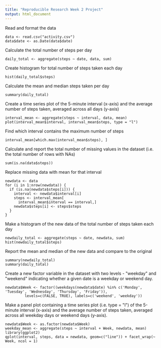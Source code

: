 ```yaml
---
title: "Reproducible Research Week 2 Project"
output: html_document
---
```


Read and format the data

```{r, echo=TRUE}
data <- read.csv("activity.csv")
data$date <- as.Date(data$date)
```

Calculate the total number of steps per day
```{r, echo=TRUE}
daily_total <- aggregate(steps ~ date, data, sum)
```

Create histogram for total number of steps taken each day
```{r, echo=TRUE}
hist(daily_total$steps)
```

Calculate the mean and median steps taken per day

```{r, echo=TRUE}
summary(daily_total)
```

Create a time series plot of the 5-minute interval (x-axis) and the average number of steps taken, averaged across all days (y-axis)
```{r, echo=TRUE}
interval_mean <- aggregate(steps ~ interval, data, mean)
plot(interval_mean$interval, interval_mean$steps, type = "l")
```

Find which interval contains the maximum number of steps
```{r, echo=TRUE}
interval_mean[which.max(interval_mean$steps), ]
```

Calculate and report the total number of missing values in the dataset (i.e. the total number of rows with NAs)
```{r, echo=TRUE}
sum(is.na(data$steps))
```

Replace missing data with mean for that interval
```{r, echo=TRUE}
newdata <- data
for (i in 1:nrow(newdata)) {
  if (is.na(newdata$steps[i])) {   
    interval <- newdata$interval[i]
    steps <- interval_mean[
      interval_mean$interval == interval,]
    newdata$steps[i] <- steps$steps
  }
}
```

Make a histogram of the new data of the total number of steps taken each day
```{r, echo=TRUE}
newdaily_total <- aggregate(steps ~ date, newdata, sum)
hist(newdaily_total$steps)
```

Report the mean and median of the new data and compare to the original
```{r, echo=TRUE}
summary(newdaily_total)
summary(daily_total)
```

Create a new factor variable in the dataset with two levels - "weekday" and "weekend" indicating whether a given date is a weekday or weekend day.
```{r, echo=TRUE}
newdata$Week <- factor((weekdays(newdata$date) %in% c('Monday', 'Tuesday', 'Wednesday', 'Thursday', 'Friday')), 
         levels=c(FALSE, TRUE), labels=c('weekend', 'weekday'))
```

Make a panel plot containing a time series plot (i.e. type = "l") of the 5-minute interval (x-axis) and the average number of steps taken, averaged across all weekday days or weekend days (y-axis).
```{r, echo=TRUE}
newdata$Week <- as.factor(newdata$Week)
weekday_mean <- aggregate(steps ~ interval + Week, newdata, mean)
library(ggplot2)
qplot(interval, steps, data = newdata, geom=c("line")) + facet_wrap(~ Week, ncol = 1)
```









